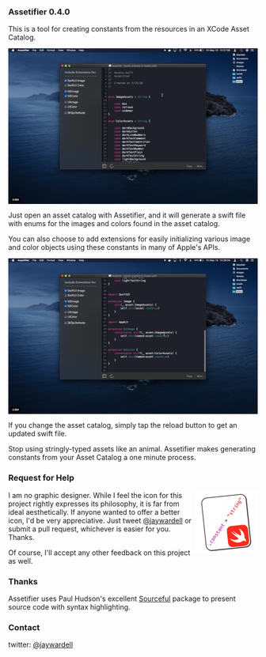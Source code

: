 ### Assetifier 0.4.0

This is a tool for creating constants from the resources in an XCode Asset Catalog.

<img align="CENTER" src="https://github.com/jaywardell/Assetifier/blob/master/Screenshots/top.png" alt="screenshot">

Just open an asset catalog with Assetifier, and it will generate a swift file with enums for the images and colors found in the asset catalog.  

You can also choose to add extensions for easily initializing various image and color objects using these constants in many of Apple's APIs.

<img align="CENTER" src="https://github.com/jaywardell/Assetifier/blob/master/Screenshots/bottom.png" alt="screenshot number 2">

If you change the asset catalog, simply tap the reload button to get an updated swift file.

Stop using stringly-typed assets like an animal.  Assetifier makes generating constants from your Asset Catalog a one minute process.

### Request for Help
<img align="RIGHT" src="https://github.com/jaywardell/Assetifier/blob/master/Assetifier/Assets.xcassets/AppIcon.appiconset/mac-appicon-128@1x.png" alt="icon">

I am no graphic designer.  While I feel the icon for this project rightly expresses its philosophy, it is far from ideal aesthetically.  If anyone wanted to offer a better icon, I'd be very appreciative. Just tweet [@jaywardell](https://twitter.com/jaywardell) or submit a pull request, whichever is easier for you.  Thanks. 

Of course, I'll accept any other feedback on this project as well.

### Thanks
Assetifier uses Paul Hudson's excellent [Sourceful](https://github.com/twostraws/Sourceful) package to present source code with syntax highlighting.

### Contact

twitter: [@jaywardell](https://twitter.com/jaywardell)


